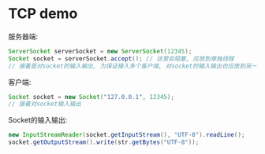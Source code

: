# TCP demo

服务器端:
```java
ServerSocket serverSocket = new ServerSocket(12345);
Socket socket = serverSocket.accept(); // 这里会阻塞, 应放到单独线程
// 接着是对socket的输入输出, 为保证接入多个客户端, 对socket的输入输出也应放到另一个新线程
```

客户端:
```java
Socket socket = new Socket("127.0.0.1", 12345);
// 接着对socket输入输出
```

Socket的输入输出:
```java
new InputStreamReader(socket.getInputStream(), "UTF-8").readLine();
socket.getOutputStream().write(str.getBytes("UTF-8"));
```


